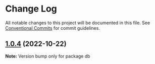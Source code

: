 # Change Log

All notable changes to this project will be documented in this file.
See [Conventional Commits](https://conventionalcommits.org) for commit guidelines.

## [1.0.4](https://github.com/davych/lerna-case/compare/db@1.0.3...db@1.0.4) (2022-10-22)

**Note:** Version bump only for package db
